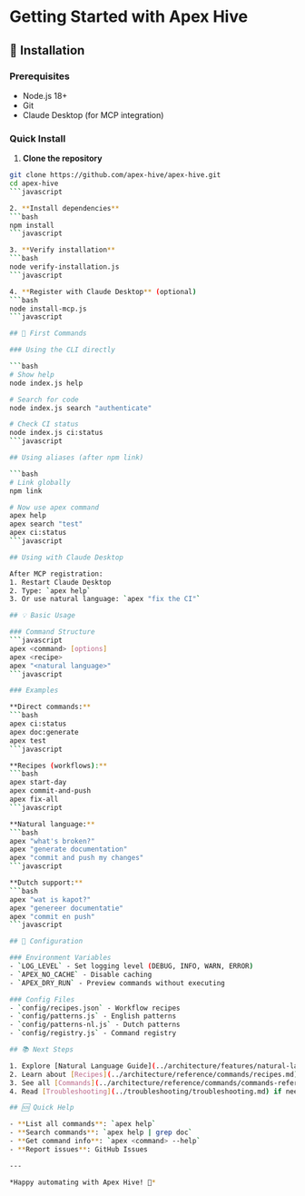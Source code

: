 # Getting Started with Apex Hive

## 🚀 Installation

### Prerequisites
- Node.js 18+ 
- Git
- Claude Desktop (for MCP integration)

### Quick Install

1. **Clone the repository**
```bash
git clone https://github.com/apex-hive/apex-hive.git
cd apex-hive
```javascript

2. **Install dependencies**
```bash
npm install
```javascript

3. **Verify installation**
```bash
node verify-installation.js
```javascript

4. **Register with Claude Desktop** (optional)
```bash
node install-mcp.js
```javascript

## 🎯 First Commands

### Using the CLI directly

```bash
# Show help
node index.js help

# Search for code
node index.js search "authenticate"

# Check CI status
node index.js ci:status
```javascript

## Using aliases (after npm link)

```bash
# Link globally
npm link

# Now use apex command
apex help
apex search "test"
apex ci:status
```javascript

## Using with Claude Desktop

After MCP registration:
1. Restart Claude Desktop
2. Type: `apex help`
3. Or use natural language: `apex "fix the CI"`

## 💡 Basic Usage

### Command Structure
```javascript
apex <command> [options]
apex <recipe>
apex "<natural language>"
```javascript

### Examples

**Direct commands:**
```bash
apex ci:status
apex doc:generate
apex test
```javascript

**Recipes (workflows):**
```bash
apex start-day
apex commit-and-push
apex fix-all
```javascript

**Natural language:**
```bash
apex "what's broken?"
apex "generate documentation"
apex "commit and push my changes"
```javascript

**Dutch support:**
```bash
apex "wat is kapot?"
apex "genereer documentatie"
apex "commit en push"
```javascript

## 🔧 Configuration

### Environment Variables
- `LOG_LEVEL` - Set logging level (DEBUG, INFO, WARN, ERROR)
- `APEX_NO_CACHE` - Disable caching
- `APEX_DRY_RUN` - Preview commands without executing

### Config Files
- `config/recipes.json` - Workflow recipes
- `config/patterns.js` - English patterns
- `config/patterns-nl.js` - Dutch patterns
- `config/registry.js` - Command registry

## 📚 Next Steps

1. Explore [Natural Language Guide](../architecture/features/natural-language.md)
2. Learn about [Recipes](../architecture/reference/commands/recipes.md)
3. See all [Commands](../architecture/reference/commands/commands-reference.md)
4. Read [Troubleshooting](../troubleshooting/troubleshooting.md) if needed

## 🆘 Quick Help

- **List all commands**: `apex help`
- **Search commands**: `apex help | grep doc`
- **Get command info**: `apex <command> --help`
- **Report issues**: GitHub Issues

---

*Happy automating with Apex Hive! 🚀*